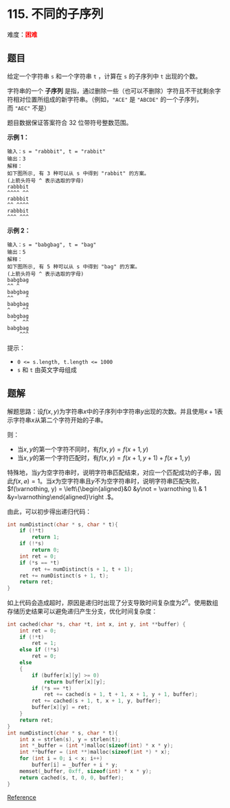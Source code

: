 # 115. 不同的子序列

难度：<font color=red>**困难**</font>

## 题目

给定一个字符串 `s` 和一个字符串 `t` ，计算在 `s` 的子序列中 `t` 出现的个数。

字符串的一个 **子序列** 是指，通过删除一些（也可以不删除）字符且不干扰剩余字符相对位置所组成的新字符串。（例如，`"ACE"` 是 `"ABCDE"` 的一个子序列，而 `"AEC"` 不是）

题目数据保证答案符合 32 位带符号整数范围。

**示例 1：**

```
输入：s = "rabbbit", t = "rabbit"
输出：3
解释：
如下图所示, 有 3 种可以从 s 中得到 "rabbit" 的方案。
(上箭头符号 ^ 表示选取的字母)
rabbbit
^^^^ ^^
rabbbit
^^ ^^^^
rabbbit
^^^ ^^^
```

**示例 2：**

```
输入：s = "babgbag", t = "bag"
输出：5
解释：
如下图所示, 有 5 种可以从 s 中得到 "bag" 的方案。 
(上箭头符号 ^ 表示选取的字母)
babgbag
^^ ^
babgbag
^^    ^
babgbag
^    ^^
babgbag
  ^  ^^
babgbag
    ^^^
```

提示：

* `0 <= s.length, t.length <= 1000`
* `s` 和 `t` 由英文字母组成

## 题解

解题思路：设$f(x, y)$为字符串$x$中的子序列中字符串$y$出现的次数。并且使用$x + 1$表示字符串$x$从第二个字符开始的子串。

则：

* 当$x, y$的第一个字符不同时，有$f(x, y) = f(x + 1, y)$
* 当$x, y$的第一个字符匹配时，有$f(x, y) = f(x + 1, y + 1) + f(x + 1, y)$

特殊地，当$y$为空字符串时，说明字符串匹配结束，对应一个匹配成功的子串，因此$f(x, \varnothing) = 1$。当$x$为空字符串且$y$不为空字符串时，说明字符串匹配失败，$f(\varnothing, y) = \left\{\begin{aligned}&0 &y\not = \varnothing \\ & 1 &y=\varnothing\end{aligned}\right .$。

由此，可以初步得出递归代码：

```c
int numDistinct(char * s, char * t){
    if (!*t)
        return 1;
    if (!*s)
        return 0;
    int ret = 0;
    if (*s == *t)
        ret += numDistinct(s + 1, t + 1);
    ret += numDistinct(s + 1, t);
    return ret;
}
```

如上代码会造成超时，原因是递归时出现了分支导致时间复杂度为$2^n$。使用数组存储历史结果可以避免递归产生分支，优化时间复杂度：

```c
int cached(char *s, char *t, int x, int y, int **buffer) {
    int ret = 0;
    if (!*t)
        ret = 1;
    else if (!*s)
        ret = 0;
    else
    {
        if (buffer[x][y] >= 0)
            return buffer[x][y];
        if (*s == *t)
            ret += cached(s + 1, t + 1, x + 1, y + 1, buffer);
        ret += cached(s + 1, t, x + 1, y, buffer);
        buffer[x][y] = ret;
    }
    return ret;
}
int numDistinct(char * s, char * t){
    int x = strlen(s), y = strlen(t);
    int *_buffer = (int *)malloc(sizeof(int) * x * y);
    int **buffer = (int **)malloc(sizeof(int *) * x);
    for (int i = 0; i < x; i++)
        buffer[i] = _buffer + i * y;
    memset(_buffer, 0xff, sizeof(int) * x * y);
    return cached(s, t, 0, 0, buffer);
}
```

[Reference](https://leetcode-cn.com/problems/distinct-subsequences/)